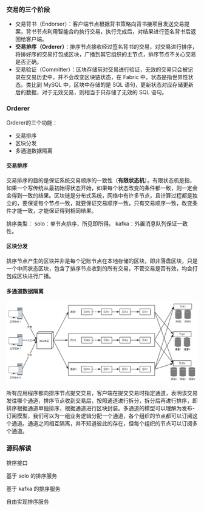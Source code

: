 ### 交易的三个阶段

* 交易背书（Endorser）：客户端节点根据背书策略向背书接项目发送交易提案，背书节点利用智能合约执行交易，执行完成后，对结果进行签名背书后返回给客户端。
* **交易排序（Orderer）**：排序节点接收经过签名背书的交易，对交易进行排序，将排好序的交易打包成区块，广播到其它组织的主节点，排序节点不关心交易是否正确。
* 交易验证（Committer）：区块存储前对交易进行验证，无效的交易只会被记录在交易历史中，并不会改变区块链状态，在 Fabric 中，状态是指世界性状态。类比到 MySQL 中，区块中存储的是 SQL 语句，更新状态对应存储更新后的数据，对于无效交易，则相当于只存储了无效的 SQL 语句。

### Orderer

Orderer的三个功能：

* 交易排序
* 区块分发
* 多通道数据隔离

#### 交易排序

交易排序的目的是保证系统交易顺序的一致性（**有限状态机**）。有限状态机是指，如果一个写传统从最初始得状态开始，如果每个状态改变的条件都一致，则一定会会得到一致的结果。区块链是分布式系统，网络中有许多节点，且计算过程都是独立的，要保证每个节点一致，就要保证交易顺序一致，只有交易顺序一致，改变条件才能一致，才能保证得到相同结果。

排序类型：
solo：单节点排序，所见即所得。
kafka：外置消息队列保证一致性。

#### 区块分发

排序节点产生的区块并非是每个记账节点在本地存储的区块，即非落盘区块，只是一个中间状态区块，包含了排序节点收到的所有交易，不管交易是否有效，均会打包成区块进行广播。

#### 多通道数据隔离

![多通道](img/多通道.png)

所有应用程序都向排序节点提交交易，客户端在提交交易时指定通道，表明该交易发往哪个通道，排序节点收到交易后，按照通道进行拆分，拆分后再进行排序，即排序根据通道单独排序，根据通道进行区块封装。多通道的模型可以理解为发布-订阅模型，我们可以为一组业务逻辑分配一个通道，各个组织的节点都可以订阅这个通道。通道之间相互隔离，并不知道彼此的存在，但每个组织的节点可以订阅多个通道。

### 源码解读

排序接口

基于 solo 的排序服务

基于 kafka 的排序服务

自由实现排序服务